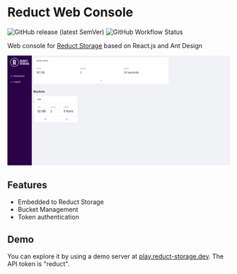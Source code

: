 # Reduct Web Console

![GitHub release (latest SemVer)](https://img.shields.io/github/v/release/reduct-storage/web-console)
![GitHub Workflow Status](https://img.shields.io/github/workflow/status/reduct-storage/web-console/ci)

Web console for [Reduct Storage](https://reduct-storage.dev) based on React.js and Ant Design


![Dashboard](readme/dashboard.png) 


## Features

* Embedded to Reduct Storage
* Bucket Management
* Token authentication

## Demo

You can explore it by using a demo server at [play.reduct-storage.dev](https://play.reduct-storage.dev).
The API token is "reduct".
